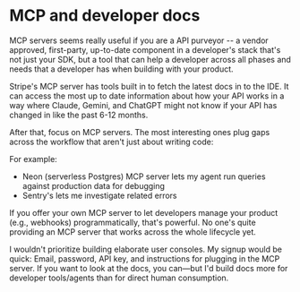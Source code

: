 # MCP and developer docs

MCP servers seems really useful if you are a API purveyor -- a vendor approved, first-party, up-to-date component in a developer's stack that's not just your SDK, but a tool that can help a developer across all phases and needs that a developer has when building with your product. 

Stripe's MCP server has tools built in to fetch the latest docs in to the IDE. It can access the most up to date information about how your API works in a way where Claude, Gemini, and ChatGPT might not know if your API has changed in like the past 6-12 months. 

After that, focus on MCP servers. The most interesting ones plug gaps across the workflow that aren't just about writing code: 

For example: 

* Neon (serverless Postgres) MCP server lets my agent run queries against production data for debugging
* Sentry's lets me investigate related errors

If you offer your own MCP server to let developers manage your product (e.g., webhooks) programmatically, that's powerful. No one's quite providing an MCP server that works across the whole lifecycle yet.

I wouldn't prioritize building elaborate user consoles. My signup would be quick: Email, password, API key, and instructions for plugging in the MCP server. If you want to look at the docs, you can—but I'd build docs more for developer tools/agents than for direct human consumption.